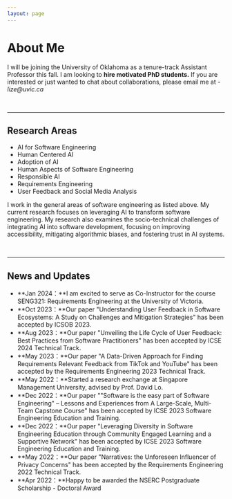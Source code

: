 ```yaml
---
layout: page
---
```


# About Me

<!-- <img src="https://zeshili.github.io/images/zane2.jpg" class="floatpic" width="360" height="480"> -->

<!-- I am a PhD student in **Computer Science** at the University of Victoria. <br> <br> -->

I will be joining the University of Oklahoma as a tenure-track Assistant Professor this fall.
I am looking to <b>hire motivated PhD students.</b> If you are interested or just wanted to chat about collaborations, please email me at - _lize@uvic.ca_

<!-- ## Academic Background

**<font color='red'>[Highlight]</font> I am looking for PhD to start in 2025 Fall. Contact me if you have any leads!**

- **Sep 2020 - June 2024:** Fuzhou University (BEng)
- **Sep 2020 - June 2024:** Maynooth University (BSc)
- **June 2022 - Nov 2022:** Cambridge University (Exchange)

Expect to apply for a one-year MPhil program and will graduate in Sep 2025. Looking for PhD position after that. -->

<br>

---

## Research Areas

- AI for Software Engineering
- Human Centered AI
- Adoption of AI
- Human Aspects of Software Engineering
- Responsible AI
- Requirements Engineering
- User Feedback and Social Media Analysis

I work in the general areas of software engineering as listed above. My current research focuses on leveraging AI to transform software engineering. My research also examines the socio-technical challenges of integrating AI into software development, focusing on improving accessibility, mitigating algorithmic biases, and fostering trust in AI systems.

<br>

---

## News and Updates

- **Jan 2024：**I am excited to serve as Co-Instructor for the course SENG321: Requirements Engineering at the University of Victoria.
- **Oct 2023：**Our paper "Understanding User Feedback in Software Ecosystems: A Study on Challenges and Mitigation Strategies" has been accepted by ICSOB 2023.
- **Aug 2023：**Our paper "Unveiling the Life Cycle of User Feedback: Best Practices from Software Practitioners" has been accepted by ICSE 2024 Technical Track.
- **May 2023：**Our paper "A Data-Driven Approach for Finding Requirements Relevant Feedback from TikTok and YouTube" has been accepted by the Requirements Engineering 2023 Technical Track.
- **May 2022：**Started a research exchange at Singapore Management University, advised by Prof. David Lo.
- **Dec 2022：**Our paper ""Software is the easy part of Software Engineering" – Lessons and Experiences from A Large-Scale, Multi-Team Capstone Course" has been accepted by ICSE 2023 Software Engineering Education and Training.
- **Dec 2022：**Our paper "Leveraging Diversity in Software Engineering Education through Community Engaged Learning and a Supportive Network" has been accepted by ICSE 2023 Software Engineering Education and Training.
- **May 2022：**Our paper "Narratives: the Unforeseen Influencer of Privacy Concerns" has been accepted by the Requirements Engineering 2022 Technical Track.
- **Apr 2022：**Happy to be awarded the NSERC Postgraduate Scholarship - Doctoral Award
